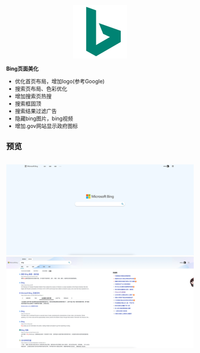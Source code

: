 
<p align="center">
  <img width="144" src="./Bing-Logo.png" alt="Logo" />
</p>

**Bing页面美化**
- 优化首页布局，增加logo(参考Google)
- 搜索页布局、色彩优化
- 增加搜索页热搜
- 搜索框固顶
- 搜索结果过滤广告
- 隐藏bing图片，bing视频
- 增加.gov网站显示政府图标

## 预览
<br/>

<img src="./bing首页.png" width="800" alt="bing首页" />
<br/>
<img src="./bing搜索页.png" width="800" alt="bing搜索页" />



